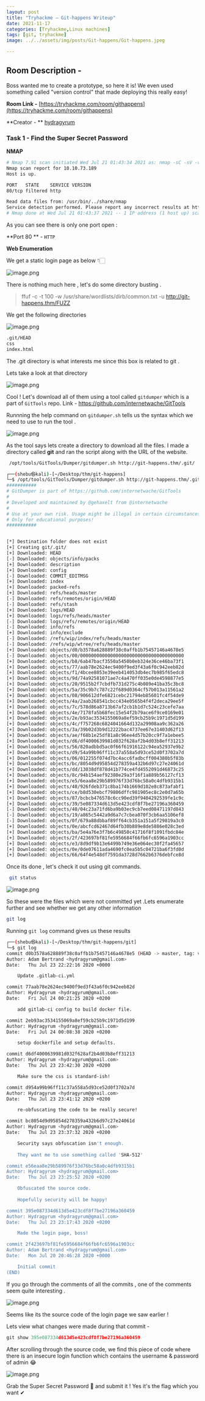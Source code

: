 ```yaml
---
layout: post
title: "Tryhackme — Git-happens Writeup"
date: 2021-11-17  
categories: [Tryhackme,Linux machines]
tags: [git, tryhackme]
image: ../../assets/img/posts/Git-happens/Git-happens.jpeg

---
```



## Room Description -

  Boss wanted me to create a prototype, so here it is! We even used something called "version control" that made deploying this really easy!

**Room Link -**  [https://tryhackme.com/room/githappens](https://tryhackme.com/room/githappens) 

**Creator - **  [hydragyrum](https://tryhackme.com/p/hydragyrum) 


### Task 1 - Find the Super Secret Password

**NMAP**

```bash
# Nmap 7.91 scan initiated Wed Jul 21 01:43:34 2021 as: nmap -sC -sV -v -p 80 -Pn -oN git-happens.nmap 10.10.73.189
Nmap scan report for 10.10.73.189
Host is up.

PORT   STATE    SERVICE VERSION
80/tcp filtered http

Read data files from: /usr/bin/../share/nmap
Service detection performed. Please report any incorrect results at https://nmap.org/submit/ .
# Nmap done at Wed Jul 21 01:43:37 2021 -- 1 IP address (1 host up) scanned in 3.18 seconds


``` 

As you can see there is only one port open :

**Port 80 ** - ` HTTP `

**Web Enumeration**

We get a static login page  as below 👇🏻

![image.png](https://cdn.hashnode.com/res/hashnode/image/upload/v1628158807688/vn3YzWyKU.png)

There is nothing much here , let's do some directory busting .

> ffuf -c -t 100 -w /usr/share/wordlists/dirb/common.txt -u http://git-happens.thm/FUZZ

We get the following directories

![image.png](https://cdn.hashnode.com/res/hashnode/image/upload/v1628158936558/ZSR8JmSD5.png)


```bash
.git/HEAD
css
index.html
``` 


The .git directory is what interests me since this box is related to git .

Lets take a look at that directory

![image.png](https://cdn.hashnode.com/res/hashnode/image/upload/v1628159120067/OXABUNUtq.png)

Cool ! Let's download all of them using a tool called `gitdumper` which is a part of `GitTools` repo.
Link - https://github.com/internetwache/GitTools

Runnning the help command on `gitdumper.sh` tells us the syntax which we need to use to run the tool .

![image.png](https://cdn.hashnode.com/res/hashnode/image/upload/v1628159392614/HaMgY6fPQ.png)

As the tool says lets create a directory to download all the files. I made a directory called **git** and ran the script along with the URL of the website.


```bash
 /opt/tools/GitTools/Dumper/gitdumper.sh http://git-happens.thm/.git/    git


``` 


```bash
┌──(shebu㉿kali)-[~/Desktop/thm/git-happens]
└─$ /opt/tools/GitTools/Dumper/gitdumper.sh http://git-happens.thm/.git/ git                                 127 ⨯
###########
# GitDumper is part of https://github.com/internetwache/GitTools
#
# Developed and maintained by @gehaxelt from @internetwache
#
# Use at your own risk. Usage might be illegal in certain circumstances. 
# Only for educational purposes!
###########


[*] Destination folder does not exist
[+] Creating git/.git/
[+] Downloaded: HEAD
[-] Downloaded: objects/info/packs
[+] Downloaded: description
[+] Downloaded: config
[-] Downloaded: COMMIT_EDITMSG
[+] Downloaded: index
[+] Downloaded: packed-refs
[+] Downloaded: refs/heads/master
[-] Downloaded: refs/remotes/origin/HEAD
[-] Downloaded: refs/stash
[+] Downloaded: logs/HEAD
[+] Downloaded: logs/refs/heads/master
[-] Downloaded: logs/refs/remotes/origin/HEAD
[-] Downloaded: info/refs
[+] Downloaded: info/exclude
[-] Downloaded: /refs/wip/index/refs/heads/master
[-] Downloaded: /refs/wip/wtree/refs/heads/master
[+] Downloaded: objects/d0/b3578a628889f38c0affb1b75457146a4678e5
[-] Downloaded: objects/00/00000000000000000000000000000000000000
[+] Downloaded: objects/b8/6ab47bacf3550a5450b0eb324e36ce46ba73f1
[+] Downloaded: objects/77/aab78e2624ec9400f9ed3f43a6f0c942eeb82d
[+] Downloaded: objects/f1/4bcee8053e39eeb414053db4ec7b985f65edc8
[+] Downloaded: objects/9d/74a92581071ae7c4a470ff035e0de4598877e5
[+] Downloaded: objects/20/9515b2f7cbdfb731d275c4b089e41ba35c3bc8
[+] Downloaded: objects/5a/35c9b7c787c22f689d0364cf57b013a11561a2
[+] Downloaded: objects/08/906612dfe6821cebc21794eb85601fc4f54de9
[+] Downloaded: objects/4a/2aab268541cbcc434e0565b4f4f2deca29ee5f
[+] Downloaded: objects/7c/578d86a8713b67af2cb1b1d7c524c23cefe7aa
[+] Downloaded: objects/4e/7178fa5b68fec15e54f2b79ace6f9ce0169e01
[+] Downloaded: objects/2e/b93ac3534155069a8ef59cb25b9c1971d5d199
[+] Downloaded: objects/4c/f757268c6824041664d132a29908aa9c362a26
[+] Downloaded: objects/3a/39b02d3b9d12222bac4737ee67e31403d62f13
[+] Downloaded: objects/ae/f68b1e25df81a8c96ee4d57b20cc9f7a1ebee5
[+] Downloaded: objects/d6/df4000639981d032f628af2b4d03b8eff31213
[+] Downloaded: objects/56/820adbbd5ac0f66f61916122c94ea52937e9b2
[+] Downloaded: objects/d9/54a99b96ff11c37a558a5d93ce52d0f3702a7d
[+] Downloaded: objects/06/012255f074d7bc4acc6fadbcff004380b5f83b
[+] Downloaded: objects/bc/8054d9d95854d278359a432b6d97c27e24061d
[+] Downloaded: objects/dd/13038df878d41b774ce4fd4552091d46873c25
[+] Downloaded: objects/8c/94b154aef92380e29a3f16f1a889b56127cf13
[+] Downloaded: objects/e5/6eaa8e29b589976f33d76bc58a0c4dfb9315b1
[+] Downloaded: objects/48/926fdeb371c8ba174b1669d102e8c873afabf1
[+] Downloaded: objects/ce/b8d530ebcf79806dffc981905ec8c2e0d7a65b
[+] Downloaded: objects/87/bcbcb476578c6cc90ed39f9404292539fe1c9c
[+] Downloaded: objects/39/5e087334d613d5e423cdf8f7be27196a360459
[-] Downloaded: objects/40/04c23a71fd6ba9b03ec9cb7eed08471197d843
[-] Downloaded: objects/19/a865c5442a9d6a7c7cbea070f3cb6aa5106ef8
[-] Downloaded: objects/0f/679a88dbbaf89ff64cb351a151a5f29819a3c0
[+] Downloaded: objects/0e/abcfcd62467d64fb30b889e8de5886e028c3ed
[+] Downloaded: objects/ba/5e4a76e3f7b6c49850c41716f8f1091fbdc84e
[+] Downloaded: objects/2f/423697bf81fe5956684f66fb6fc6596a1903cc
[+] Downloaded: objects/e3/8d9df9b13e6499b749e36e064ec30f2fa45657
[+] Downloaded: objects/0e/0de07611ada4690fc0ea5b5c04721ba6f3fd0d
[+] Downloaded: objects/66/64f4e548df7591da3728d7662b6376debfce8d

``` 

Once its done , let's check it out using git commands.
 

```bash
 git status
``` 



![image.png](https://cdn.hashnode.com/res/hashnode/image/upload/v1628159716089/mjXTQFDuZ.png)

So these were the files which were not committed yet .Lets enumerate further and see whether we get any other information



```bash
git log
``` 


Running `git log` command gives us these results 


```bash
┌──(shebu㉿kali)-[~/Desktop/thm/git-happens/git]
└─$ git log   
commit d0b3578a628889f38c0affb1b75457146a4678e5 (HEAD -> master, tag: v1.0)
Author: Adam Bertrand <hydragyrum@gmail.com>
Date:   Thu Jul 23 22:22:16 2020 +0000

    Update .gitlab-ci.yml

commit 77aab78e2624ec9400f9ed3f43a6f0c942eeb82d
Author: Hydragyrum <hydragyrum@gmail.com>
Date:   Fri Jul 24 00:21:25 2020 +0200

    add gitlab-ci config to build docker file.

commit 2eb93ac3534155069a8ef59cb25b9c1971d5d199
Author: Hydragyrum <hydragyrum@gmail.com>
Date:   Fri Jul 24 00:08:38 2020 +0200

    setup dockerfile and setup defaults.

commit d6df4000639981d032f628af2b4d03b8eff31213
Author: Hydragyrum <hydragyrum@gmail.com>
Date:   Thu Jul 23 23:42:30 2020 +0200

    Make sure the css is standard-ish!

commit d954a99b96ff11c37a558a5d93ce52d0f3702a7d
Author: Hydragyrum <hydragyrum@gmail.com>
Date:   Thu Jul 23 23:41:12 2020 +0200

    re-obfuscating the code to be really secure!

commit bc8054d9d95854d278359a432b6d97c27e24061d
Author: Hydragyrum <hydragyrum@gmail.com>
Date:   Thu Jul 23 23:37:32 2020 +0200

    Security says obfuscation isn't enough.
    
    They want me to use something called 'SHA-512'

commit e56eaa8e29b589976f33d76bc58a0c4dfb9315b1
Author: Hydragyrum <hydragyrum@gmail.com>
Date:   Thu Jul 23 23:25:52 2020 +0200

    Obfuscated the source code.
    
    Hopefully security will be happy!

commit 395e087334d613d5e423cdf8f7be27196a360459
Author: Hydragyrum <hydragyrum@gmail.com>
Date:   Thu Jul 23 23:17:43 2020 +0200

    Made the login page, boss!

commit 2f423697bf81fe5956684f66fb6fc6596a1903cc
Author: Adam Bertrand <hydragyrum@gmail.com>
Date:   Mon Jul 20 20:46:28 2020 +0000

    Initial commit
(END)

``` 

If you go through the comments of all the commits , one of the comments seem quite interesting .


![image.png](https://cdn.hashnode.com/res/hashnode/image/upload/v1628159885300/BOjbUQyBP.png)

Seems like its the source code of the login page we saw earlier !

Lets view what changes were made during that commit -


```python
git show 395e087334d613d5e423cdf8f7be27196a360459
``` 


After scrolling through the source code, we find this piece of code where there is an insecure login function which contains the username & password of admin 😂

![image.png](https://cdn.hashnode.com/res/hashnode/image/upload/v1628160093356/x5nqTYA6z.png)

Grab the Super Secret Password 🚩  and submit it  ! Yes it's the flag which you want ✔